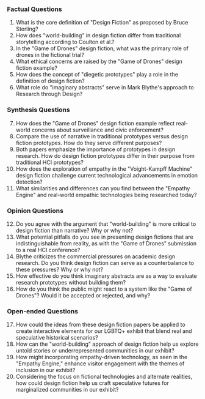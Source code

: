 ### Factual Questions
1. What is the core definition of "Design Fiction" as proposed by Bruce Sterling?
2. How does "world-building" in design fiction differ from traditional storytelling according to Coulton et al.?
3. In the "Game of Drones" design fiction, what was the primary role of drones in the fictional trial?
4. What ethical concerns are raised by the "Game of Drones" design fiction example?
5. How does the concept of "diegetic prototypes" play a role in the definition of design fiction?
6. What role do "imaginary abstracts" serve in Mark Blythe's approach to Research through Design?

### Synthesis Questions
7. How does the "Game of Drones" design fiction example reflect real-world concerns about surveillance and civic enforcement?
8. Compare the use of narrative in traditional prototypes versus design fiction prototypes. How do they serve different purposes?
9. Both papers emphasize the importance of prototypes in design research. How do design fiction prototypes differ in their purpose from traditional HCI prototypes?
10. How does the exploration of empathy in the "Voight-Kampff Machine" design fiction challenge current technological advancements in emotion detection?
11. What similarities and differences can you find between the "Empathy Engine" and real-world empathic technologies being researched today?

### Opinion Questions
12. Do you agree with the argument that "world-building" is more critical to design fiction than narrative? Why or why not?
13. What potential pitfalls do you see in presenting design fictions that are indistinguishable from reality, as with the "Game of Drones" submission to a real HCI conference?
14. Blythe criticizes the commercial pressures on academic design research. Do you think design fiction can serve as a counterbalance to these pressures? Why or why not?
15. How effective do you think imaginary abstracts are as a way to evaluate research prototypes without building them?
16. How do you think the public might react to a system like the "Game of Drones"? Would it be accepted or rejected, and why?

### Open-ended Questions
17. How could the ideas from these design fiction papers be applied to create interactive elements for our LGBTQ+ exhibit that blend real and speculative historical scenarios?
18. How can the "world-building" approach of design fiction help us explore untold stories or underrepresented communities in our exhibit?
19. How might incorporating empathy-driven technology, as seen in the "Empathy Engine," enhance visitor engagement with the themes of inclusion in our exhibit?
20. Considering the focus on fictional technologies and alternate realities, how could design fiction help us craft speculative futures for marginalized communities in our exhibit?
